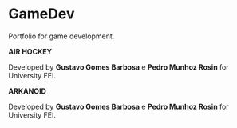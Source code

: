 # GameDev
Portfolio for game development.

**AIR HOCKEY**

Developed by **Gustavo Gomes Barbosa** e **Pedro Munhoz Rosin** for University FEI.

**ARKANOID**

Developed by **Gustavo Gomes Barbosa** e **Pedro Munhoz Rosin** for University FEI.

